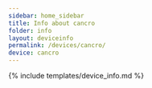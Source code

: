 ```yaml
---
sidebar: home_sidebar
title: Info about cancro
folder: info
layout: deviceinfo
permalink: /devices/cancro/
device: cancro
---
```

{% include templates/device_info.md %}
